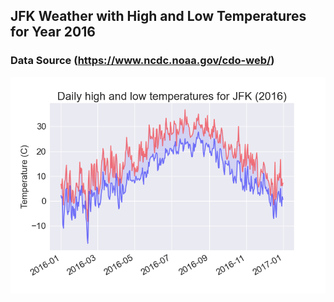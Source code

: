 ## JFK Weather with High and Low Temperatures for Year 2016

### Data Source (https://www.ncdc.noaa.gov/cdo-web/)


<img src="/images/figure.png" width="" height="" > 

